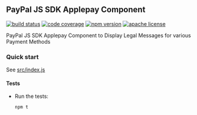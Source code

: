 PayPal JS SDK Applepay Component
----------------------------------

[![build status][build-badge]][build]
[![code coverage][coverage-badge]][coverage]
[![npm version][version-badge]][package]
[![apache license][license-badge]][license]

[build-badge]: https://img.shields.io/github/workflow/status/paypal/paypal-legal-components/build?logo=github&style=flat-square
[build]: https://github.com/paypal/paypal-legal-components/actions?query=workflow%3Abuild
[coverage-badge]: https://img.shields.io/codecov/c/github/paypal/paypal-legal-components.svg?style=flat-square
[coverage]: https://codecov.io/github/paypal/paypal-legal-components/
[version-badge]: https://img.shields.io/npm/v/@paypal/legal-components.svg?style=flat-square
[package]: https://www.npmjs.com/package/@paypal/legal-components
[license-badge]: https://img.shields.io/npm/l/@paypal/legal-components.svg?style=flat-square
[license]: https://github.com/paypal/paypal-legal-components/blob/main/LICENSE

PayPal JS SDK Applepay Component to Display Legal Messages for various Payment Methods
### Quick start

See [src/index.js](./src/index.js)

#### Tests

- Run the tests:

  ```bash
  npm t
  ```
